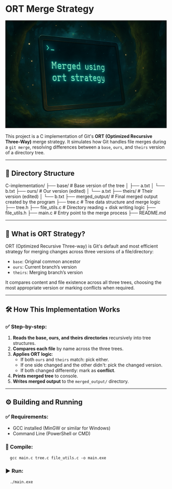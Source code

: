 # ORT Merge Strategy 

![My Image](ort.png)

This project is a C implementation of Git's **ORT (Optimized Recursive Three-Way)** merge strategy. It simulates how Git handles file merges during a `git merge`, resolving differences between a `base`, `ours`, and `theirs` version of a directory tree.

---

## 📁 Directory Structure

C-implementation/
├── base/ # Base version of the tree
│ ├── a.txt
│ └── b.txt
├── ours/ # Our version (edited)
│ └── a.txt
├── theirs/ # Their version (edited)
│ └── b.txt
├── merged_output/ # Final merged output created by the program
├── tree.c # Tree data structure and merge logic
├── tree.h
├── file_utils.c # Directory reading + disk writing logic
├── file_utils.h
├── main.c # Entry point to the merge process
├── README.md

---

## 🚀 What is ORT Strategy?

ORT (Optimized Recursive Three-way) is Git's default and most efficient strategy for merging changes across three versions of a file/directory:

- `base`: Original common ancestor
- `ours`: Current branch’s version
- `theirs`: Merging branch’s version

It compares content and file existence across all three trees, choosing the most appropriate version or marking conflicts when required.

---

## 🛠️ How This Implementation Works

### ✅ Step-by-step:

1. **Reads the base, ours, and theirs directories** recursively into tree structures.
2. **Compares each file** by name across the three trees.
3. **Applies ORT logic**:
   - If both `ours` and `theirs` match: pick either.
   - If one side changed and the other didn't: pick the changed version.
   - If both changed differently: mark as **conflict**.
4. **Prints merged tree** to console.
5. **Writes merged output** to the `merged_output/` directory.

---

## ⚙️ Building and Running

### ✅ Requirements:
- GCC installed (MinGW or similar for Windows)
- Command Line (PowerShell or CMD)

### 🔧 Compile:
      gcc main.c tree.c file_utils.c -o main.exe
### ▶ Run:
      ./main.exe
